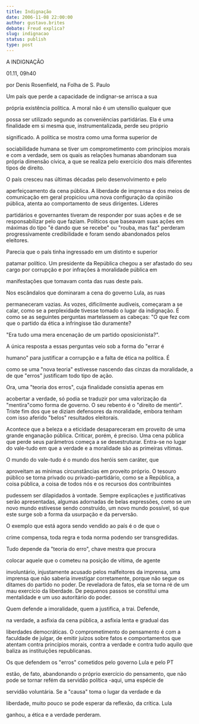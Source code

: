 ```yaml
---
title: Indignação
date: 2006-11-08 22:00:00
author: gustavo.brites
debate: Freud explica?
slug: indignacao
status: publish 
type: post
---
```


A INDIGNAÇÃO  

 01.11, 09h40  

por Denis Rosenfield, na Folha de S. Paulo  

  

Um país que perde a capacidade de indignar-se arrisca a sua   

própria existência política. A moral não é um utensílio qualquer que   

possa ser utilizado segundo as conveniências partidárias. Ela é uma finalidade em si mesma que, instrumentalizada, perde seu próprio   

significado. A política se mostra como uma forma superior de   

sociabilidade humana se tiver um comprometimento com princípios morais e com a verdade, sem os quais as relações humanas abandonam sua própria dimensão cívica, a que se realiza pelo exercício dos mais diferentes tipos de direito.  

O país cresceu nas últimas décadas pelo desenvolvimento e pelo   

aperfeiçoamento da cena pública. A liberdade de imprensa e dos meios de comunicação em geral propiciou uma nova configuração da opinião pública, atenta ao comportamento de seus dirigentes. Líderes   

partidários e governantes tiveram de responder por suas ações e de se responsabilizar pelo que faziam. Políticos que baseavam suas ações em máximas do tipo "é dando que se recebe" ou "rouba, mas faz" perderam progressivamente credibilidade e foram sendo abandonados pelos eleitores.  

 Parecia que o país tinha ingressado em um distinto e superior   

patamar político. Um presidente da República chegou a ser afastado do seu cargo por corrupção e por infrações à moralidade pública em   

manifestações que tomavam conta das ruas deste país.  

 Nos escândalos que dominaram a cena do governo Lula, as ruas   

permaneceram vazias. As vozes, dificilmente audíveis, começaram a se calar, como se a perplexidade tivesse tomado o lugar da indignação. É como se as seguintes perguntas martelassem as cabeças: "O que fez com que o partido da ética a infringisse tão duramente?  

 "Era tudo uma mera encenação de um partido oposicionista?".  

A única resposta a essas perguntas veio sob a forma do "errar é   

humano" para justificar a corrupção e a falta de ética na política. É   

como se uma "nova teoria" estivesse nascendo das cinzas da moralidade, a de que "erros" justificam todo tipo de ação.  

 Ora, uma "teoria dos erros", cuja finalidade consistia apenas em   

acobertar a verdade, só podia se traduzir por uma valorização da "mentira"como forma de governo. O seu rebento é o "direito de mentir". Triste fim dos que se diziam defensores da moralidade, embora tenham com isso aferido "belos" resultados eleitorais.  

 Acontece que a beleza e a eticidade desapareceram em proveito de uma grande enganação pública. Criticar, porém, é preciso. Uma cena pública que perde seus parâmetros começa a se desestruturar. Entra-se no lugar do vale-tudo em que a verdade e a moralidade são as primeiras vítimas.  

O mundo do vale-tudo é o mundo dos heróis sem caráter, que   

aproveitam as mínimas circunstâncias em proveito próprio. O tesouro público se torna privado ou privado-partidário, como se a República, a coisa pública, a coisa de todos nós e os recursos dos contribuintes   

pudessem ser dilapidados à vontade. Sempre explicações e justificativas serão apresentadas, algumas adornadas de belas expressões, como se um novo mundo estivesse sendo construído, um novo mundo possível, só que este surge sob a forma da usurpação e da perversão.  

O exemplo que está agora sendo vendido ao país é o de que o   

crime compensa, toda regra e toda norma podendo ser transgredidas.  

 Tudo depende da "teoria do erro", chave mestra que procura   

colocar aquele que o cometeu na posição de vítima, de agente   

involuntário, injustamente acusado pelos malfeitores da imprensa, uma imprensa que não saberia investigar corretamente, porque não segue os ditames do partido no poder. De reveladora de fatos, ela se torna ré de um mau exercício da liberdade. De pequenos passos se constitui uma mentalidade e um uso autoritário do poder.  

Quem defende a imoralidade, quem a justifica, a trai. Defende,   

na verdade, a asfixia da cena pública, a asfixia lenta e gradual das   

liberdades democráticas. O comprometimento do pensamento é com a faculdade de julgar, de emitir juízos sobre fatos e comportamentos que atentam contra princípios morais, contra a verdade e contra tudo aquilo que baliza as instituições republicanas.  

Os que defendem os "erros" cometidos pelo governo Lula e pelo PT   

estão, de fato, abandonando o próprio exercício do pensamento, que não pode se tornar refém da servidão política -aqui, uma espécie de   

servidão voluntária. Se a "causa" toma o lugar da verdade e da   

liberdade, muito pouco se pode esperar da reflexão, da crítica. Lula   

ganhou, a ética e a verdade perderam.  

